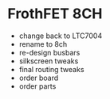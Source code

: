 # FrothFET 8CH

  * change back to LTC7004
  * rename to 8ch
  * re-design busbars
  * silkscreen tweaks
  * final routing tweaks
  * order board
  * order parts